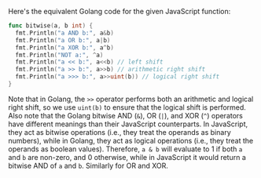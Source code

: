 Here's the equivalent Golang code for the given JavaScript function:
```go
func bitwise(a, b int) {
  fmt.Println("a AND b:", a&b)
  fmt.Println("a OR b:", a|b)
  fmt.Println("a XOR b:", a^b)
  fmt.Println("NOT a:", ^a)
  fmt.Println("a << b:", a<<b) // left shift
  fmt.Println("a >> b:", a>>b) // arithmetic right shift
  fmt.Println("a >>> b:", a>>uint(b)) // logical right shift
}
```
Note that in Golang, the `>>` operator performs both an arithmetic and logical right shift, so we use `uint(b)` to ensure that the logical shift is performed. Also note that the Golang bitwise AND (`&`), OR (`|`), and XOR (`^`) operators have different meanings than their JavaScript counterparts. In JavaScript, they act as bitwise operations (i.e., they treat the operands as binary numbers), while in Golang, they act as logical operations (i.e., they treat the operands as boolean values). Therefore, `a & b` will evaluate to 1 if both `a` and `b` are non-zero, and 0 otherwise, while in JavaScript it would return a bitwise AND of `a` and `b`. Similarly for OR and XOR.


